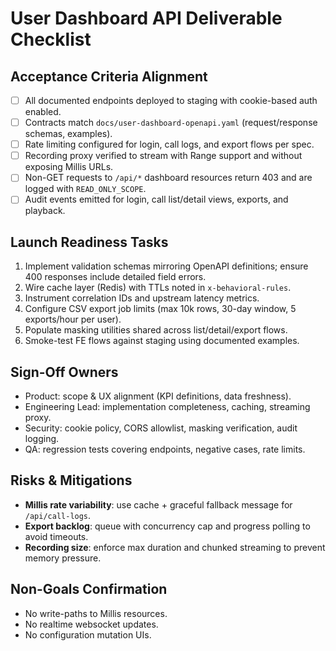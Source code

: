 # User Dashboard API Deliverable Checklist

## Acceptance Criteria Alignment
- [ ] All documented endpoints deployed to staging with cookie-based auth enabled.
- [ ] Contracts match `docs/user-dashboard-openapi.yaml` (request/response schemas, examples).
- [ ] Rate limiting configured for login, call logs, and export flows per spec.
- [ ] Recording proxy verified to stream with Range support and without exposing Millis URLs.
- [ ] Non-GET requests to `/api/*` dashboard resources return 403 and are logged with `READ_ONLY_SCOPE`.
- [ ] Audit events emitted for login, call list/detail views, exports, and playback.

## Launch Readiness Tasks
1. Implement validation schemas mirroring OpenAPI definitions; ensure 400 responses include detailed field errors.
2. Wire cache layer (Redis) with TTLs noted in `x-behavioral-rules`.
3. Instrument correlation IDs and upstream latency metrics.
4. Configure CSV export job limits (max 10k rows, 30-day window, 5 exports/hour per user).
5. Populate masking utilities shared across list/detail/export flows.
6. Smoke-test FE flows against staging using documented examples.

## Sign-Off Owners
- Product: scope & UX alignment (KPI definitions, data freshness).
- Engineering Lead: implementation completeness, caching, streaming proxy.
- Security: cookie policy, CORS allowlist, masking verification, audit logging.
- QA: regression tests covering endpoints, negative cases, rate limits.

## Risks & Mitigations
- **Millis rate variability**: use cache + graceful fallback message for `/api/call-logs`.
- **Export backlog**: queue with concurrency cap and progress polling to avoid timeouts.
- **Recording size**: enforce max duration and chunked streaming to prevent memory pressure.

## Non-Goals Confirmation
- No write-paths to Millis resources.
- No realtime websocket updates.
- No configuration mutation UIs.
